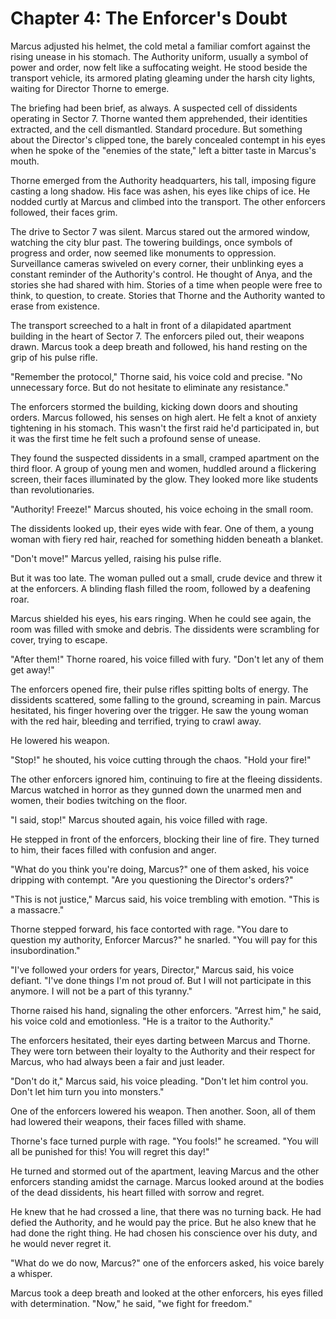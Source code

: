 # Chapter 4: The Enforcer's Doubt

Marcus adjusted his helmet, the cold metal a familiar comfort against the rising unease in his stomach. The Authority uniform, usually a symbol of power and order, now felt like a suffocating weight. He stood beside the transport vehicle, its armored plating gleaming under the harsh city lights, waiting for Director Thorne to emerge.

The briefing had been brief, as always. A suspected cell of dissidents operating in Sector 7. Thorne wanted them apprehended, their identities extracted, and the cell dismantled. Standard procedure. But something about the Director's clipped tone, the barely concealed contempt in his eyes when he spoke of the "enemies of the state," left a bitter taste in Marcus's mouth.

Thorne emerged from the Authority headquarters, his tall, imposing figure casting a long shadow. His face was ashen, his eyes like chips of ice. He nodded curtly at Marcus and climbed into the transport. The other enforcers followed, their faces grim.

The drive to Sector 7 was silent. Marcus stared out the armored window, watching the city blur past. The towering buildings, once symbols of progress and order, now seemed like monuments to oppression. Surveillance cameras swiveled on every corner, their unblinking eyes a constant reminder of the Authority's control. He thought of Anya, and the stories she had shared with him. Stories of a time when people were free to think, to question, to create. Stories that Thorne and the Authority wanted to erase from existence.

The transport screeched to a halt in front of a dilapidated apartment building in the heart of Sector 7. The enforcers piled out, their weapons drawn. Marcus took a deep breath and followed, his hand resting on the grip of his pulse rifle.

"Remember the protocol," Thorne said, his voice cold and precise. "No unnecessary force. But do not hesitate to eliminate any resistance."

The enforcers stormed the building, kicking down doors and shouting orders. Marcus followed, his senses on high alert. He felt a knot of anxiety tightening in his stomach. This wasn't the first raid he'd participated in, but it was the first time he felt such a profound sense of unease.

They found the suspected dissidents in a small, cramped apartment on the third floor. A group of young men and women, huddled around a flickering screen, their faces illuminated by the glow. They looked more like students than revolutionaries.

"Authority! Freeze!" Marcus shouted, his voice echoing in the small room.

The dissidents looked up, their eyes wide with fear. One of them, a young woman with fiery red hair, reached for something hidden beneath a blanket.

"Don't move!" Marcus yelled, raising his pulse rifle.

But it was too late. The woman pulled out a small, crude device and threw it at the enforcers. A blinding flash filled the room, followed by a deafening roar.

Marcus shielded his eyes, his ears ringing. When he could see again, the room was filled with smoke and debris. The dissidents were scrambling for cover, trying to escape.

"After them!" Thorne roared, his voice filled with fury. "Don't let any of them get away!"

The enforcers opened fire, their pulse rifles spitting bolts of energy. The dissidents scattered, some falling to the ground, screaming in pain. Marcus hesitated, his finger hovering over the trigger. He saw the young woman with the red hair, bleeding and terrified, trying to crawl away.

He lowered his weapon.

"Stop!" he shouted, his voice cutting through the chaos. "Hold your fire!"

The other enforcers ignored him, continuing to fire at the fleeing dissidents. Marcus watched in horror as they gunned down the unarmed men and women, their bodies twitching on the floor.

"I said, stop!" Marcus shouted again, his voice filled with rage.

He stepped in front of the enforcers, blocking their line of fire. They turned to him, their faces filled with confusion and anger.

"What do you think you're doing, Marcus?" one of them asked, his voice dripping with contempt. "Are you questioning the Director's orders?"

"This is not justice," Marcus said, his voice trembling with emotion. "This is a massacre."

Thorne stepped forward, his face contorted with rage. "You dare to question my authority, Enforcer Marcus?" he snarled. "You will pay for this insubordination."

"I've followed your orders for years, Director," Marcus said, his voice defiant. "I've done things I'm not proud of. But I will not participate in this anymore. I will not be a part of this tyranny."

Thorne raised his hand, signaling the other enforcers. "Arrest him," he said, his voice cold and emotionless. "He is a traitor to the Authority."

The enforcers hesitated, their eyes darting between Marcus and Thorne. They were torn between their loyalty to the Authority and their respect for Marcus, who had always been a fair and just leader.

"Don't do it," Marcus said, his voice pleading. "Don't let him control you. Don't let him turn you into monsters."

One of the enforcers lowered his weapon. Then another. Soon, all of them had lowered their weapons, their faces filled with shame.

Thorne's face turned purple with rage. "You fools!" he screamed. "You will all be punished for this! You will regret this day!"

He turned and stormed out of the apartment, leaving Marcus and the other enforcers standing amidst the carnage. Marcus looked around at the bodies of the dead dissidents, his heart filled with sorrow and regret.

He knew that he had crossed a line, that there was no turning back. He had defied the Authority, and he would pay the price. But he also knew that he had done the right thing. He had chosen his conscience over his duty, and he would never regret it.

"What do we do now, Marcus?" one of the enforcers asked, his voice barely a whisper.

Marcus took a deep breath and looked at the other enforcers, his eyes filled with determination. "Now," he said, "we fight for freedom."
